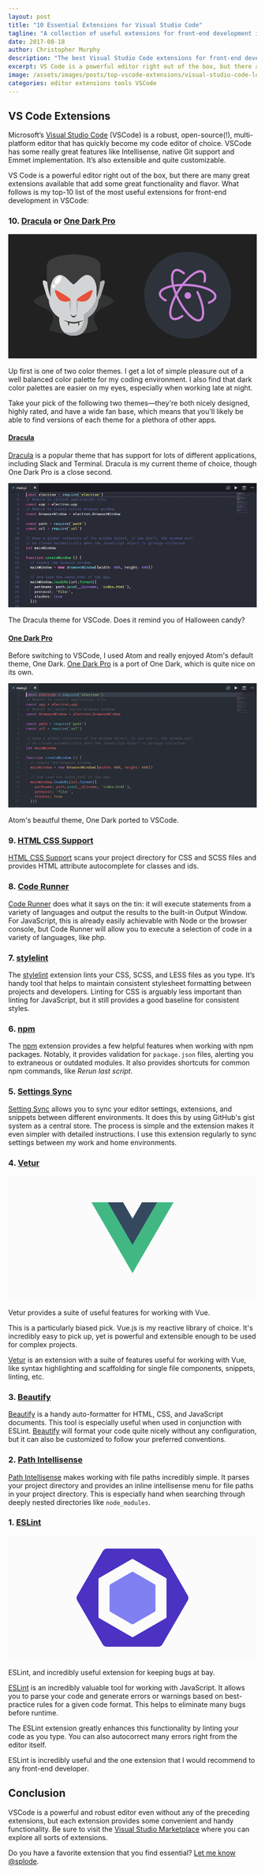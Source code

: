 ```yaml
---
layout: post
title: "10 Essential Extensions for Visual Studio Code"
tagline: "A collection of useful extensions for front-end development in Microsoft Visual Studio Code"
date: 2017-08-18
author: Christopher Murphy
description: "The best Visual Studio Code extensions for front-end development in 2017."
excerpt: VS Code is a powerful editor right out of the box, but there are a slew extensions available that add some great functionality and flavor. What follows is my top-10 list of the most useful extensions for front-end development in VSCode.
image: /assets/images/posts/top-vscode-extensions/visual-studio-code-logo.png
categories: editor extensions tools VSCode
---
```


## VS Code Extensions

Microsoft’s [Visual Studio Code][vscode] (VSCode) is a robust, open-source(!), multi-platform editor that has quickly become my code editor of choice. VSCode has some really great features like Intellisense, native Git support and Emmet implementation. It’s also extensible and quite customizable.

VS Code is a powerful editor right out of the box, but there are many great extensions available that add some great functionality and flavor. What follows is my top-10 list of the most useful extensions for front-end development in VSCode:

### 10. [Dracula][dracula] or [One Dark Pro][oneDark]

![Dark themes for VSCode: Dracula and One Dark Pro](/assets/images/posts/top-vscode-extensions/vscode-dark-themes.png "Dark themes for VSCode: Dracula and One Dark Pro")

Up first is one of two color themes. I get a lot of simple pleasure out of a well balanced color palette for my coding environment. I also find that dark color palettes are easier on my eyes, especially when working late at night. 

Take your pick of the following two themes—they're both nicely designed, highly rated, and have a wide fan base, which means that you'll likely be able to find versions of each theme for a plethora of other apps. 

#### [Dracula][dracula]

[Dracula][dracula] is a popular theme that has support for lots of different applications, including Slack and Terminal. Dracula is my current theme of choice, though One Dark Pro is a close second.

![Dracula Theme for Visual Studio Code](/assets/images/posts/top-vscode-extensions/vscode-dracula.png "Dracula Theme for Visual Studio Code")

<figcaption>The Dracula theme for VSCode. Does it remind you of Halloween candy?</figcaption>

#### [One Dark Pro][oneDark]

 Before switching to VSCode, I used Atom and really enjoyed Atom's default theme, One Dark. [One Dark Pro][oneDark] is a port of One Dark, which is quite nice on its own.

 ![One Dark Pro for Visual Studio Code](/assets/images/posts/top-vscode-extensions/vscode-one-dark-pro.png "One Dark Pro for Visual Studio Code")

 <figcaption>Atom's beautful theme, One Dark ported to VSCode.</figcaption>

### 9. [HTML CSS Support][html]

[HTML CSS Support][html] scans your project directory for CSS and SCSS files and provides HTML attribute autocomplete for classes and ids.

### 8. [Code Runner][coderunner]

[Code Runner][coderunner] does what it says on the tin: it will execute statements from a variety of languages and output the results to the built-in Output Window. For JavaScript, this is already easily achievable with Node or the browser console, but Code Runner will allow you to execute a selection of code in a variety of languages, like php.

### 7. [stylelint][stylelint]

The [stylelint][stylelint] extension lints your CSS, SCSS, and LESS files as you type. It’s handy tool that helps to maintain consistent stylesheet formatting between projects and developers. Linting for CSS is arguably less important than linting for JavaScript, but it still provides a good baseline for consistent styles.

### 6. [npm][npm]

The [npm][npm] extension provides a few helpful features when working with npm packages. Notably, it provides validation for `package.json` files, alerting you to extraneous or outdated modules. It also provides shortcuts for common npm commands, like *Rerun last script*.

### 5. [Settings Sync][sync]

[Setting Sync][sync] allows you to sync your editor settings, extensions, and snippets between different environments. It does this by using GitHub's gist system as a central store. The process is simple and the extension makes it even simpler with detailed instructions. I use this extension regularly to sync settings between my work and home environments.

### 4. [Vetur][vetur]

![Vetur extension for Visual Studio Code](/assets/images/posts/top-vscode-extensions/vscode-vetur.png "Vetur extension for Visual Studio Code")

<figcaption>Vetur provides a suite of useful features for working with Vue.</figcaption>

This is a particularly biased pick. Vue.js is my reactive library of choice. It's incredibly easy to pick up, yet is powerful and extensible enough to be used for complex projects. 

[Vetur][vetur] is an extension with a suite of features useful for working with Vue, like syntax highlighting and scaffolding for single file components, snippets, linting, etc.

### 3. [Beautify][beautify]

[Beautify][beautify] is a handy auto-formatter for HTML, CSS, and JavaScript documents. This tool is especially useful when used in conjunction with ESLint. [Beautify][beautify] will format your code quite nicely without any configuration, but it can also be customized to follow your preferred conventions.

### 2. [Path Intellisense][path]

[Path Intellisense][path] makes working with file paths incredibly simple. It parses your project directory and provides an inline intellisense menu for file paths in your project directory. This is especially hand when searching through deeply nested directories like `node_modules`.

### 1. [ESLint][ESLint]

![ESLint extension for Visual Studio Code](/assets/images/posts/top-vscode-extensions/vscode-eslint.png "ESLint extension for Visual Studio Code")

<figcaption>ESLint, and incredibly useful extension for keeping bugs at bay.</figcaption>

[ESLint][ESLint] is an incredibly valuable tool for working with JavaScript. It allows you to parse your code and generate errors or warnings based on best-practice rules for a given code format.  This helps to eliminate many bugs before runtime.

The ESLint extension greatly enhances this functionality by linting your code as you type.  You can also autocorrect many errors right from the editor itself.

ESLint is incredibly useful and the one extension that I would recommend to any front-end developer.

## Conclusion

VSCode is a powerful and robust editor even without any of the preceding extensions, but each extension provides some convenient and handy functionality. Be sure to visit the [Visual Studio Marketplace][marketplace] where you can explore all sorts of extensions.

Do you have a favorite extension that you find essential? [Let me know @splode](https://twitter.com/intent/tweet?text=@splode).

[vscode]: https://code.visualstudio.com/

[marketplace]: https://marketplace.visualstudio.com/

[ESLint]: https://marketplace.visualstudio.com/items?itemName=dbaeumer.vscode-eslint

[path]: https://marketplace.visualstudio.com/items?itemName=christian-kohler.path-intellisense

[beautify]: https://marketplace.visualstudio.com/items?itemName=HookyQR.beautify

[vetur]: https://marketplace.visualstudio.com/items?itemName=octref.vetur

[sync]: https://marketplace.visualstudio.com/items?itemName=Shan.code-settings-sync

[npm]: https://marketplace.visualstudio.com/items?itemName=eg2.vscode-npm-script

[coderunner]: https://marketplace.visualstudio.com/items?itemName=formulahendry.code-runner

[stylelint]: https://marketplace.visualstudio.com/items?itemName=shinnn.stylelint

[html]: https://marketplace.visualstudio.com/items?itemName=ecmel.vscode-html-css

[oneDark]: https://marketplace.visualstudio.com/items?itemName=zhuangtongfa.Material-theme

[dracula]: https://marketplace.visualstudio.com/items?itemName=dracula-theme.theme-dracula